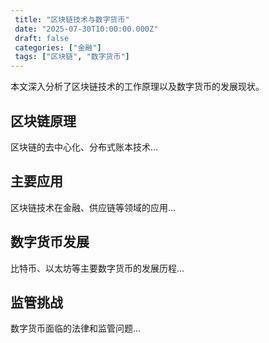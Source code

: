 ```yaml
---
 title: "区块链技术与数字货币"
 date: "2025-07-30T10:00:00.000Z"
 draft: false
 categories: ["金融"]
 tags: ["区块链", "数字货币"]
---
```


本文深入分析了区块链技术的工作原理以及数字货币的发展现状。

## 区块链原理
区块链的去中心化、分布式账本技术...

## 主要应用
区块链技术在金融、供应链等领域的应用...

## 数字货币发展
比特币、以太坊等主要数字货币的发展历程...

## 监管挑战
数字货币面临的法律和监管问题...